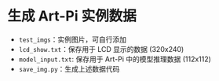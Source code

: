 # 生成 Art-Pi 实例数据

- `test_imgs`：实例图片，可自行添加
- `lcd_show.txt`：保存用于 LCD 显示的数据 (320x240)
- `model_input.txt`: 保存用于 Art-Pi 中的模型推理数据 (112x112)
- `save_img.py`：生成上述数据代码

